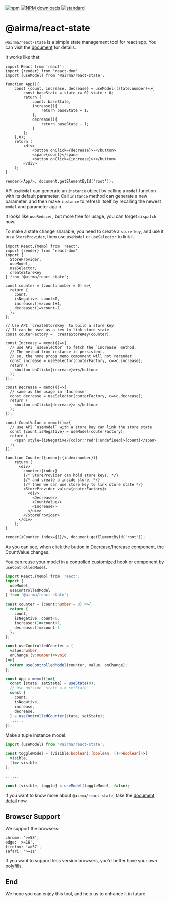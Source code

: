 [![npm][npm-image]][npm-url]
[![NPM downloads][npm-downloads-image]][npm-url]
[![standard][standard-image]][standard-url]

[npm-image]: https://img.shields.io/npm/v/%40airma/react-state.svg?style=flat-square
[npm-url]: https://www.npmjs.com/package/%40airma/react-state
[standard-image]: https://img.shields.io/badge/code%20style-standard-brightgreen.svg?style=flat-square
[standard-url]: http://npm.im/standard
[npm-downloads-image]: https://img.shields.io/npm/dm/%40airma/react-state.svg?style=flat-square


# @airma/react-state

`@airma/react-state` is a simple state management tool for react app. You can visit the [document](https://filefoxper.github.io/airma/#/react-state/index) for details.

It works like that:

```tsx
import React from 'react';
import {render} from 'react-dom'
import {useModel} from '@airma/react-state';

function App(){
    const {count, increase, decrease} = useModel((state:number)=>{
        const baseState = state >= 0? state : 0;
        return {
            count: baseState,
            increase(){
                return baseState + 1;
            },
            decrease(){
                return baseState - 1;
            }
        };
    },0);
    return (
        <div>
            <button onClick={decrease}>-</button>
            <span>{count}</span>
            <button onClick={increase}>+</button>
        </div>
    );
}

render(<App/>, document.getElementById('root'));
```

API `useModel` can generate an `instance` object by calling a `model` function with its default parameter. Call `instance` method can generate a new parameter, and then make `instance` to refresh itself by recalling the newest `model` and parameter again. 

It looks like `useReducer`, but more free for usage, you can forget `dispatch` now.

To make a state change sharable, you need to create a `store key`, and use it on a `StoreProvider`, then use `useModel` or `useSelector` to link it.

```tsx
import React,{memo} from 'react';
import {render} from 'react-dom'
import {
  StoreProvider,
  useModel,
  useSelector,
  createStoreKey
} from '@airma/react-state';

const counter = (count:number = 0) =>{
  return {
    count,
    isNegative: count<0,
    increase:()=>count+1,
    decrease:()=>count-1
  };
};

// Use API `createStoreKey` to build a store key.
// It can be used as a key to link store state.
const couterFactory =  createStoreKey(counter);

const Increase = memo(()=>{
  // use API `useSelector` to fetch the `increase` method.
  // The method from instance is persistent,
  // so, the none props memo component will not rerender.
  const increase = useSelector(couterFactory, c=>c.increase);
  return (
    <button onClick={increase}>+</button>
  );
});

const Decrease = memo(()=>{
  // same as the usage in `Increase`
  const decrease = useSelector(couterFactory, c=>c.decrease);
  return (
    <button onClick={decrease}>-</button>
  );
});

const CountValue = memo(()=>{
  // use API `useModel` with a store key can link the store state.
  const {count,isNegative} = useModel(couterFactory);
  return (
    <span style={isNegative?{color:'red'}:undefined}>{count}</span>
  );
});

function Counter({index}:{index:number}){
    return (
      <div>
        counter:{index}
        {/* StoreProvider can hold store keys, */}
        {/* and create a inside store, */}
        {/* then we can use store key to link store state */}
        <StoreProvider value={couterFactory}>
          <div>
            <Decrease/>
            <CountValue/>
            <Increase/>
          </div>
        </StoreProvider>
      </div>
    );
}

render(<Counter index={1}/>, document.getElementById('root'));
```

As you can see, when click the button in Decrease/Increase component, the CountValue changes.

You can reuse your model in a controlled customized hook or component by `useControlledModel`.

```ts
import React,{memo} from 'react';
import {
  useModel,
  useControlledModel
} from '@airma/react-state';

const counter = (count:number = 0) =>{
  return {
    count,
    isNegative: count<0,
    increase:()=>count+1,
    decrease:()=>count-1
  };
};

const useControlledCounter = (
  value:number, 
  onChange:(v:number)=>void
)=>{
  return useControlledModel(counter, value, onChange);
};

const App = memo(()=>{
  const [state, setState] = useState(0);
  // use outside `state <-> setState`
  const {
    count, 
    isNegative,
    increase,
    decrease,
  } = useControlledCounter(state, setState);
  ......
});

```

Make a tuple instance model:

```ts
import {useModel} from '@airma/react-state';

const toggleModel = (visible:boolean):[boolean, ()=>boolean]=>[
  visible,
  ()=>!visible
];

......

const [visible, toggle] = useModel(toggleModel, false);
```

If you want to know more about `@airma/react-state`, take the [document detail](https://filefoxper.github.io/airma/#/react-state/index) now.

## Browser Support 

We support the browsers:

```
chrome: '>=58',
edge: '>=16',
firefox: '=>57',
safari: '>=11'
```

If you want to support less version browsers, you'd better have your own polyfills.

## End

We hope you can enjoy this tool, and help us to enhance it in future.

